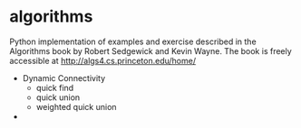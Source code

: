 # algorithms
Python implementation of examples and exercise described in the Algorithms book by Robert Sedgewick and Kevin Wayne. The book is freely accessible at http://algs4.cs.princeton.edu/home/

- Dynamic Connectivity
  - quick find
  - quick union
  - weighted quick union
- 
